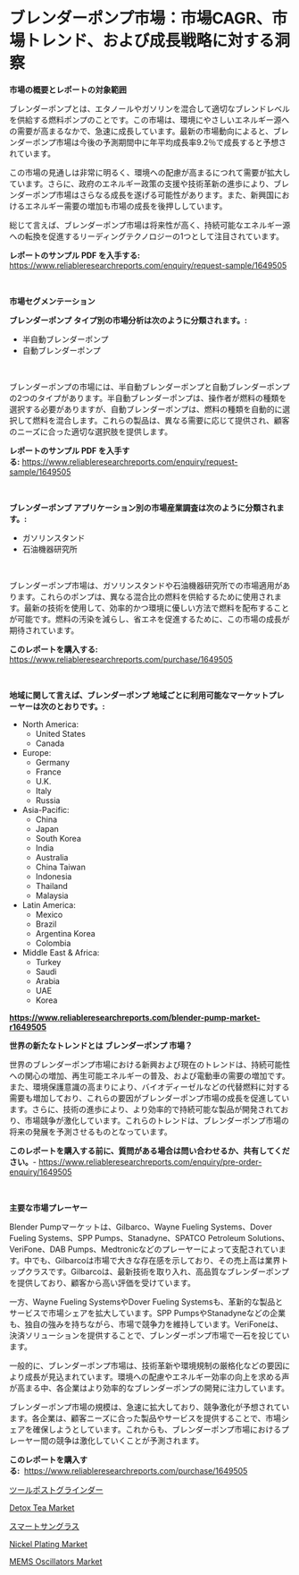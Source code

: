 <p><h1>ブレンダーポンプ市場：市場CAGR、市場トレンド、および成長戦略に対する洞察</h1></p><p><strong>市場の概要とレポートの対象範囲</strong></p>
<p><p>ブレンダーポンプとは、エタノールやガソリンを混合して適切なブレンドレベルを供給する燃料ポンプのことです。この市場は、環境にやさしいエネルギー源への需要が高まるなかで、急速に成長しています。最新の市場動向によると、ブレンダーポンプ市場は今後の予測期間中に年平均成長率9.2％で成長すると予想されています。</p><p>この市場の見通しは非常に明るく、環境への配慮が高まるにつれて需要が拡大しています。さらに、政府のエネルギー政策の支援や技術革新の進歩により、ブレンダーポンプ市場はさらなる成長を遂げる可能性があります。また、新興国におけるエネルギー需要の増加も市場の成長を後押ししています。</p><p>総じて言えば、ブレンダーポンプ市場は将来性が高く、持続可能なエネルギー源への転換を促進するリーディングテクノロジーの1つとして注目されています。</p></p>
<p><strong>レポートのサンプル PDF を入手する:</strong> <a href="https://www.reliableresearchreports.com/enquiry/request-sample/1649505">https://www.reliableresearchreports.com/enquiry/request-sample/1649505</a></p>
<p>&nbsp;</p>
<p><strong>市場セグメンテーション</strong></p>
<p><strong>ブレンダーポンプ タイプ別の市場分析は次のように分類されます。:</strong></p>
<p><ul><li>半自動ブレンダーポンプ</li><li>自動ブレンダーポンプ</li></ul></p>
<p>&nbsp;</p>
<p><p>ブレンダーポンプの市場には、半自動ブレンダーポンプと自動ブレンダーポンプの2つのタイプがあります。半自動ブレンダーポンプは、操作者が燃料の種類を選択する必要がありますが、自動ブレンダーポンプは、燃料の種類を自動的に選択して燃料を混合します。これらの製品は、異なる需要に応じて提供され、顧客のニーズに合った適切な選択肢を提供します。</p></p>
<p><strong>レポートのサンプル PDF を入手する:</strong>&nbsp;<a href="https://www.reliableresearchreports.com/enquiry/request-sample/1649505">https://www.reliableresearchreports.com/enquiry/request-sample/1649505</a></p>
<p>&nbsp;</p>
<p><strong> ブレンダーポンプ アプリケーション別の市場産業調査は次のように分類されます。:</strong></p>
<p><ul><li>ガソリンスタンド</li><li>石油機器研究所</li></ul></p>
<p>&nbsp;</p>
<p><p>ブレンダーポンプ市場は、ガソリンスタンドや石油機器研究所での市場適用があります。これらのポンプは、異なる混合比の燃料を供給するために使用されます。最新の技術を使用して、効率的かつ環境に優しい方法で燃料を配布することが可能です。燃料の汚染を減らし、省エネを促進するために、この市場の成長が期待されています。</p></p>
<p><strong>このレポートを購入する:</strong>&nbsp; <a href="https://www.reliableresearchreports.com/purchase/1649505">https://www.reliableresearchreports.com/purchase/1649505</a></p>
<p>&nbsp;</p>
<p><strong>地域に関して言えば、ブレンダーポンプ 地域ごとに利用可能なマーケットプレーヤーは次のとおりです。:</strong></p>
<p><ul>
    <li>
        North America:
        <ul>
            <li>United States</li>
            <li>Canada</li>
        </ul>
    </li>
    <li>
        Europe:
        <ul>
            <li>Germany</li>
            <li>France</li>
            <li>U.K.</li>
            <li>Italy</li>
            <li>Russia</li>
        </ul>
    </li>
    <li>
        Asia-Pacific:
        <ul>
            <li>China</li>
            <li>Japan</li>
            <li>South Korea</li>
            <li>India</li>
            <li>Australia</li>
            <li>China Taiwan</li>
            <li>Indonesia</li>
            <li>Thailand</li>
            <li>Malaysia</li>
        </ul>
    </li>
    <li>
        Latin America:
        <ul>
            <li>Mexico</li>
            <li>Brazil</li>
            <li>Argentina Korea</li>
            <li>Colombia</li>
        </ul>
    </li>
    <li>
        Middle East & Africa:
        <ul>
            <li>Turkey</li>
            <li>Saudi</li>
            <li>Arabia</li>
            <li>UAE</li>
            <li>Korea</li>
        </ul>
    </li>
    </ul></p>
<p><strong><a href="https://www.reliableresearchreports.com/blender-pump-market-r1649505">https://www.reliableresearchreports.com/blender-pump-market-r1649505</a></strong>&nbsp;</p>
<p><strong>世界の新たなトレンドとは ブレンダーポンプ 市場？</strong></p>
<p><p>世界のブレンダーポンプ市場における新興および現在のトレンドは、持続可能性への関心の増加、再生可能エネルギーの普及、および電動車の需要の増加です。また、環境保護意識の高まりにより、バイオディーゼルなどの代替燃料に対する需要も増加しており、これらの要因がブレンダーポンプ市場の成長を促進しています。さらに、技術の進歩により、より効率的で持続可能な製品が開発されており、市場競争が激化しています。これらのトレンドは、ブレンダーポンプ市場の将来の発展を予測させるものとなっています。</p></p>
<p><strong>このレポートを購入する前に、質問がある場合は問い合わせるか、共有してください。</strong>- <a href="https://www.reliableresearchreports.com/enquiry/pre-order-enquiry/1649505">https://www.reliableresearchreports.com/enquiry/pre-order-enquiry/1649505</a></p>
<p>&nbsp;</p>
<p><strong>主要な市場プレーヤー</strong></p>
<p><p>Blender Pumpマーケットは、Gilbarco、Wayne Fueling Systems、Dover Fueling Systems、SPP Pumps、Stanadyne、SPATCO Petroleum Solutions、VeriFone、DAB Pumps、Medtronicなどのプレーヤーによって支配されています。中でも、Gilbarcoは市場で大きな存在感を示しており、その売上高は業界トップクラスです。Gilbarcoは、最新技術を取り入れ、高品質なブレンダーポンプを提供しており、顧客から高い評価を受けています。</p><p>一方、Wayne Fueling SystemsやDover Fueling Systemsも、革新的な製品とサービスで市場シェアを拡大しています。SPP PumpsやStanadyneなどの企業も、独自の強みを持ちながら、市場で競争力を維持しています。VeriFoneは、決済ソリューションを提供することで、ブレンダーポンプ市場で一石を投じています。</p><p>一般的に、ブレンダーポンプ市場は、技術革新や環境規制の厳格化などの要因により成長が見込まれています。環境への配慮やエネルギー効率の向上を求める声が高まる中、各企業はより効率的なブレンダーポンプの開発に注力しています。</p><p>ブレンダーポンプ市場の規模は、急速に拡大しており、競争激化が予想されています。各企業は、顧客ニーズに合った製品やサービスを提供することで、市場シェアを確保しようとしています。これからも、ブレンダーポンプ市場におけるプレーヤー間の競争は激化していくことが予測されます。</p></p>
<p><strong>このレポートを購入する:</strong>&nbsp;&nbsp;<a href="https://www.reliableresearchreports.com/purchase/1649505">https://www.reliableresearchreports.com/purchase/1649505</a></p>
<p><p><a href="https://github.com/cnnriuez22368/Market-Research-Report-List-1/blob/main/300146328621.md">ツールポストグラインダー</a></p><p><a href="https://natural-crush-b99.notion.site/Detox-Tea-Market-Trends-and-Market-Analysis-forecasted-for-period-2024-2031-02c2126c79764ce58d643e344f313988">Detox Tea Market</a></p><p><a href="https://github.com/zekaoe592392/Market-Research-Report-List-1/blob/main/677899928620.md">スマートサングラス</a></p><p><a href="https://issuu.com/reportprime-2/docs/nickel-plating-market-size-2030.pptx">Nickel Plating Market</a></p><p><a href="https://github.com/bmorecock/Market-Research-Report-List-2/blob/main/mems-oscillators-market.md">MEMS Oscillators Market</a></p></p>
